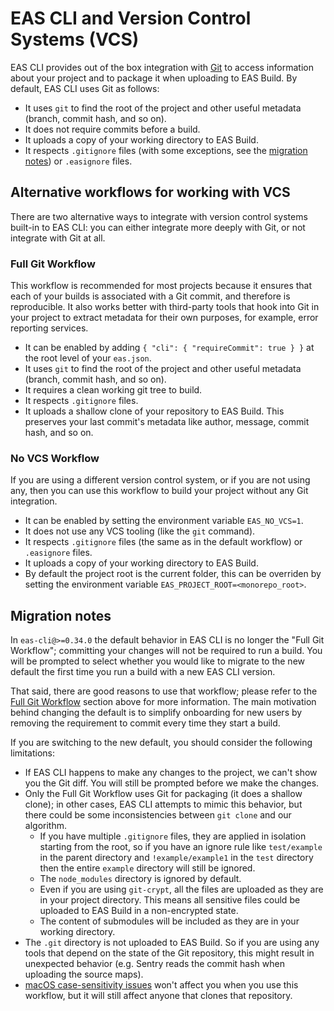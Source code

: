 # EAS CLI and Version Control Systems (VCS)

EAS CLI provides out of the box integration with [Git](https://git-scm.com/) to access information about your project and to package it when uploading to EAS Build. By default, EAS CLI uses Git as follows:

- It uses `git` to find the root of the project and other useful metadata (branch, commit hash, and so on).
- It does not require commits before a build.
- It uploads a copy of your working directory to EAS Build.
- It respects `.gitignore` files (with some exceptions, see the [migration notes](#migration-notes)) or `.easignore` files.

## Alternative workflows for working with VCS

There are two alternative ways to integrate with version control systems built-in to EAS CLI: you can either integrate more deeply with Git, or not integrate with Git at all.

### Full Git Workflow

This workflow is recommended for most projects because it ensures that each of your builds is associated with a Git commit, and therefore is reproducible. It also works better with third-party tools that hook into Git in your project to extract metadata for their own purposes, for example, error reporting services.

- It can be enabled by adding `{ "cli": { "requireCommit": true } }` at the root level of your `eas.json`.
- It uses `git` to find the root of the project and other useful metadata (branch, commit hash, and so on).
- It requires a clean working git tree to build.
- It respects `.gitignore` files.
- It uploads a shallow clone of your repository to EAS Build. This preserves your last commit's metadata like author, message, commit hash, and so on.

### No VCS Workflow

If you are using a different version control system, or if you are not using any, then you can use this workflow to build your project without any Git integration.

- It can be enabled by setting the environment variable `EAS_NO_VCS=1`.
- It does not use any VCS tooling (like the `git` command).
- It respects `.gitignore` files (the same as in the default workflow) or `.easignore` files.
- It uploads a copy of your working directory to EAS Build.
- By default the project root is the current folder, this can be overriden by setting the environment variable `EAS_PROJECT_ROOT=<monorepo_root>`.

## Migration notes

In `eas-cli@>=0.34.0` the default behavior in EAS CLI is no longer the "Full Git Workflow"; committing your changes will not be required to run a build. You will be prompted to select whether you would like to migrate to the new default the first time you run a build with a new EAS CLI version.

That said, there are good reasons to use that workflow; please refer to the [Full Git Workflow](#full-git-workflow) section above for more information. The main motivation behind changing the default is to simplify onboarding for new users by removing the requirement to commit every time they start a build.

If you are switching to the new default, you should consider the following limitations:

- If EAS CLI happens to make any changes to the project, we can't show you the Git diff. You will still be prompted before we make the changes.
- Only the Full Git Workflow uses Git for packaging (it does a shallow clone); in other cases, EAS CLI attempts to mimic this behavior, but there could be some inconsistencies between `git clone` and our algorithm.
  - If you have multiple `.gitignore` files, they are applied in isolation starting from the root, so if you have an ignore rule like `test/example` in the parent directory and `!example/example1` in the `test` directory then the entire `example` directory will still be ignored.
  - The `node_modules` directory is ignored by default.
  - Even if you are using `git-crypt`, all the files are uploaded as they are in your project directory. This means all sensitive files could be uploaded to EAS Build in a non-encrypted state.
  - The content of submodules will be included as they are in your working directory.
- The `.git` directory is not uploaded to EAS Build. So if you are using any tools that depend on the state of the Git repository, this might result in unexpected behavior (e.g. Sentry reads the commit hash when uploading the source maps).
- [macOS case-sensitivity issues](https://github.com/expo/fyi/blob/master/macos-ignorecase.md) won't affect you when you use this workflow, but it will still affect anyone that clones that repository.
